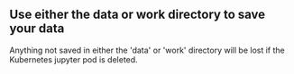 ## Use either the data or work directory to save your data
Anything not saved in either the 'data' or 'work' directory will be lost if the Kubernetes jupyter pod is deleted.
